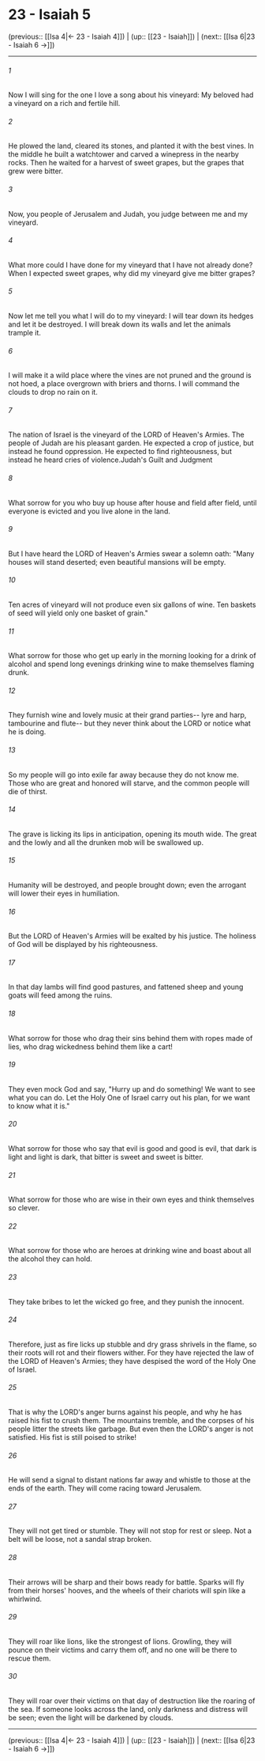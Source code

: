 # 23 - Isaiah 5

(previous:: [[Isa 4|← 23 - Isaiah 4]]) | (up:: [[23 - Isaiah]]) | (next:: [[Isa 6|23 - Isaiah 6 →]])

***


###### 1 
Now I will sing for the one I love a song about his vineyard: My beloved had a vineyard on a rich and fertile hill. 

###### 2 
He plowed the land, cleared its stones, and planted it with the best vines. In the middle he built a watchtower and carved a winepress in the nearby rocks. Then he waited for a harvest of sweet grapes, but the grapes that grew were bitter. 

###### 3 
Now, you people of Jerusalem and Judah, you judge between me and my vineyard. 

###### 4 
What more could I have done for my vineyard that I have not already done? When I expected sweet grapes, why did my vineyard give me bitter grapes? 

###### 5 
Now let me tell you what I will do to my vineyard: I will tear down its hedges and let it be destroyed. I will break down its walls and let the animals trample it. 

###### 6 
I will make it a wild place where the vines are not pruned and the ground is not hoed, a place overgrown with briers and thorns. I will command the clouds to drop no rain on it. 

###### 7 
The nation of Israel is the vineyard of the LORD of Heaven's Armies. The people of Judah are his pleasant garden. He expected a crop of justice, but instead he found oppression. He expected to find righteousness, but instead he heard cries of violence.Judah's Guilt and Judgment 

###### 8 
What sorrow for you who buy up house after house and field after field, until everyone is evicted and you live alone in the land. 

###### 9 
But I have heard the LORD of Heaven's Armies swear a solemn oath: "Many houses will stand deserted; even beautiful mansions will be empty. 

###### 10 
Ten acres of vineyard will not produce even six gallons of wine. Ten baskets of seed will yield only one basket of grain." 

###### 11 
What sorrow for those who get up early in the morning looking for a drink of alcohol and spend long evenings drinking wine to make themselves flaming drunk. 

###### 12 
They furnish wine and lovely music at their grand parties-- lyre and harp, tambourine and flute-- but they never think about the LORD or notice what he is doing. 

###### 13 
So my people will go into exile far away because they do not know me. Those who are great and honored will starve, and the common people will die of thirst. 

###### 14 
The grave is licking its lips in anticipation, opening its mouth wide. The great and the lowly and all the drunken mob will be swallowed up. 

###### 15 
Humanity will be destroyed, and people brought down; even the arrogant will lower their eyes in humiliation. 

###### 16 
But the LORD of Heaven's Armies will be exalted by his justice. The holiness of God will be displayed by his righteousness. 

###### 17 
In that day lambs will find good pastures, and fattened sheep and young goats will feed among the ruins. 

###### 18 
What sorrow for those who drag their sins behind them with ropes made of lies, who drag wickedness behind them like a cart! 

###### 19 
They even mock God and say, "Hurry up and do something! We want to see what you can do. Let the Holy One of Israel carry out his plan, for we want to know what it is." 

###### 20 
What sorrow for those who say that evil is good and good is evil, that dark is light and light is dark, that bitter is sweet and sweet is bitter. 

###### 21 
What sorrow for those who are wise in their own eyes and think themselves so clever. 

###### 22 
What sorrow for those who are heroes at drinking wine and boast about all the alcohol they can hold. 

###### 23 
They take bribes to let the wicked go free, and they punish the innocent. 

###### 24 
Therefore, just as fire licks up stubble and dry grass shrivels in the flame, so their roots will rot and their flowers wither. For they have rejected the law of the LORD of Heaven's Armies; they have despised the word of the Holy One of Israel. 

###### 25 
That is why the LORD's anger burns against his people, and why he has raised his fist to crush them. The mountains tremble, and the corpses of his people litter the streets like garbage. But even then the LORD's anger is not satisfied. His fist is still poised to strike! 

###### 26 
He will send a signal to distant nations far away and whistle to those at the ends of the earth. They will come racing toward Jerusalem. 

###### 27 
They will not get tired or stumble. They will not stop for rest or sleep. Not a belt will be loose, not a sandal strap broken. 

###### 28 
Their arrows will be sharp and their bows ready for battle. Sparks will fly from their horses' hooves, and the wheels of their chariots will spin like a whirlwind. 

###### 29 
They will roar like lions, like the strongest of lions. Growling, they will pounce on their victims and carry them off, and no one will be there to rescue them. 

###### 30 
They will roar over their victims on that day of destruction like the roaring of the sea. If someone looks across the land, only darkness and distress will be seen; even the light will be darkened by clouds.

***

(previous:: [[Isa 4|← 23 - Isaiah 4]]) | (up:: [[23 - Isaiah]]) | (next:: [[Isa 6|23 - Isaiah 6 →]])
